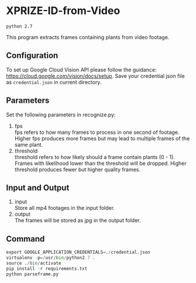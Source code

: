 # XPRIZE-ID-from-Video

`python 2.7`

This program extracts frames containing plants from video footage.

## Configuration

To set up Google Cloud Vision API please follow the guidance: https://cloud.google.com/vision/docs/setup. Save your credential json file as `credential.json` in current directory.

## Parameters

Set the following parameters in recognize.py:

1. fps  
   fps refers to how many frames to process in one second of footage. Higher fps produces more frames but may lead to multiple frames of the same plant.
2. threshold  
   threshold refers to how likely should a frame contain plants (0 - 1). Frames with likelihood lower than the threshold will be dropped. Higher threshold produces fewer but higher quality frames.

## Input and Output

1. input  
   Store all mp4 footages in the input folder.
2. output  
   The frames will be stored as jpg in the output folder.


## Command

```py
export GOOGLE_APPLICATION_CREDENTIALS=./credential.json
virtualenv -p=/usr/bin/python2.7 .
source ./bin/activate
pip install -r requirements.txt
python parseframe.py
```
